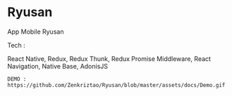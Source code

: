 # Ryusan
App Mobile Ryusan 

Tech :

   React Native,
      Redux,
      Redux Thunk,
      Redux Promise Middleware,
      React Navigation,
      Native Base,
    AdonisJS          
    
    DEMO :  https://github.com/Zenkriztao/Ryusan/blob/master/assets/docs/Demo.gif
    
    
    
    
    
